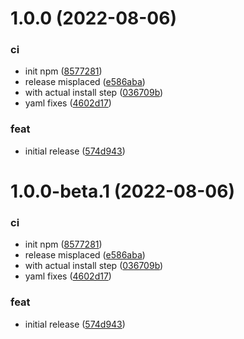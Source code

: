 # 1.0.0 (2022-08-06)


### ci

* init npm ([8577281](https://github.com/Superd22/webos-typings/commit/8577281e85aaba9355ebb9de9691a7b7c7922911))
* release misplaced ([e586aba](https://github.com/Superd22/webos-typings/commit/e586aba5457acd25005d56511136528e1c335601))
* with actual install step ([036709b](https://github.com/Superd22/webos-typings/commit/036709b17bbaf6bbb23482e3fb210c7019a27f76))
* yaml fixes ([4602d17](https://github.com/Superd22/webos-typings/commit/4602d17677c2041ec3b2f34b0205e5dd9daf16ee))


### feat

* initial release ([574d943](https://github.com/Superd22/webos-typings/commit/574d943bfcd046d714d6badce0955423509cfcb2))

# 1.0.0-beta.1 (2022-08-06)


### ci

* init npm ([8577281](https://github.com/Superd22/webos-typings/commit/8577281e85aaba9355ebb9de9691a7b7c7922911))
* release misplaced ([e586aba](https://github.com/Superd22/webos-typings/commit/e586aba5457acd25005d56511136528e1c335601))
* with actual install step ([036709b](https://github.com/Superd22/webos-typings/commit/036709b17bbaf6bbb23482e3fb210c7019a27f76))
* yaml fixes ([4602d17](https://github.com/Superd22/webos-typings/commit/4602d17677c2041ec3b2f34b0205e5dd9daf16ee))


### feat

* initial release ([574d943](https://github.com/Superd22/webos-typings/commit/574d943bfcd046d714d6badce0955423509cfcb2))
